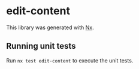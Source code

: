 # edit-content

This library was generated with [Nx](https://nx.dev).

## Running unit tests

Run `nx test edit-content` to execute the unit tests.
